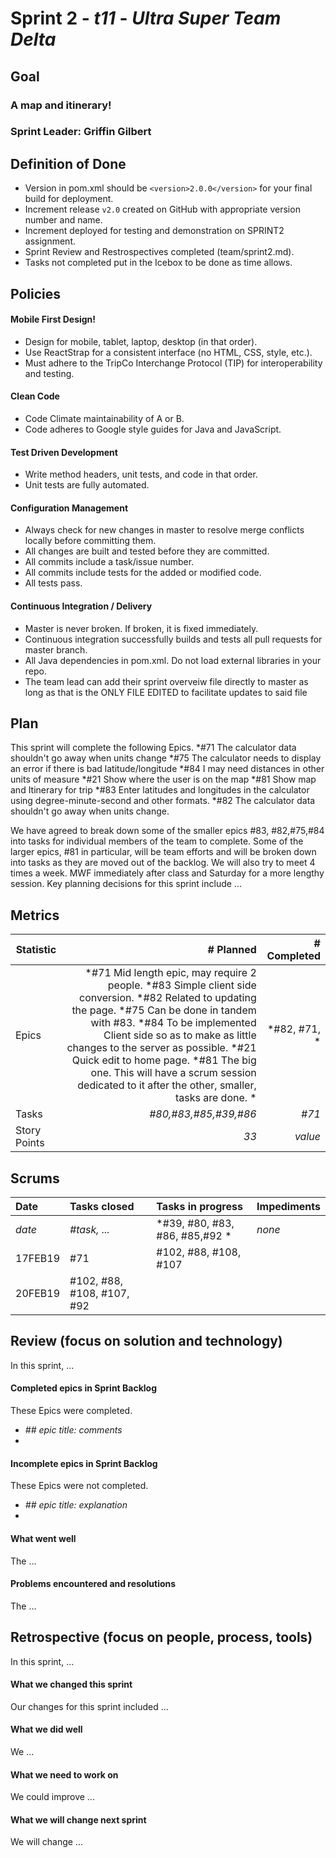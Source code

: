 # Sprint 2 - *t11* - *Ultra Super Team Delta*

## Goal

### A map and itinerary!
### Sprint Leader: Griffin Gilbert

## Definition of Done

* Version in pom.xml should be `<version>2.0.0</version>` for your final build for deployment.
* Increment release `v2.0` created on GitHub with appropriate version number and name.
* Increment deployed for testing and demonstration on SPRINT2 assignment.
* Sprint Review and Restrospectives completed (team/sprint2.md).
* Tasks not completed put in the Icebox to be done as time allows.


## Policies

#### Mobile First Design!
* Design for mobile, tablet, laptop, desktop (in that order).
* Use ReactStrap for a consistent interface (no HTML, CSS, style, etc.).
* Must adhere to the TripCo Interchange Protocol (TIP) for interoperability and testing.
#### Clean Code
* Code Climate maintainability of A or B.
* Code adheres to Google style guides for Java and JavaScript.
#### Test Driven Development
* Write method headers, unit tests, and code in that order.
* Unit tests are fully automated.
#### Configuration Management
* Always check for new changes in master to resolve merge conflicts locally before committing them.
* All changes are built and tested before they are committed.
* All commits include a task/issue number.
* All commits include tests for the added or modified code.
* All tests pass.
#### Continuous Integration / Delivery 
* Master is never broken.  If broken, it is fixed immediately.
* Continuous integration successfully builds and tests all pull requests for master branch.
* All Java dependencies in pom.xml.  Do not load external libraries in your repo. 
* The team lead can add their sprint overveiw file directly to master as long as that is the ONLY FILE EDITED to facilitate updates to said file


## Plan

This sprint will complete the following Epics.
*#71 The calculator data shouldn't go away when units change
*#75 The calculator needs to display an error if there is bad latitude/longitude
*#84 I may need distances in other units of measure
*#21 Show where the user is on the map
*#81 Show map and Itinerary for trip
*#83 Enter latitudes and longitudes in the calculator using degree-minute-second and other formats.
*#82 The calculator data shouldn't go away when units change.

We have agreed to break down some of the smaller epics #83, #82,#75,#84 into tasks for individual members of the team to complete. Some of the larger epics, #81 in particular, will be team efforts and will be broken down into tasks as they are moved out of the backlog.
We will also try to meet 4 times a week. MWF immediately after class and Saturday for a more lengthy session.
Key planning decisions for this sprint include ...


## Metrics

| Statistic | # Planned | # Completed |
| --- | ---: | ---: |
| Epics | *#71 Mid length epic, may require 2 people. *#83 Simple client side conversion. *#82 Related to updating the page. *#75 Can be done in tandem with #83. *#84 To be implemented Client side so as to make as little changes to the server as possible. *#21 Quick edit to home page. *#81 The big one. This will have a scrum session dedicated to it after the other, smaller, tasks are done. * | *#82, #71,  * |
| Tasks |  *#80,#83,#85,#39,#86*   | *#71*  | 
| Story Points |  *33*  | *value* | 


## Scrums

| Date | Tasks closed  | Tasks in progress | Impediments |
| :--- | :--- | :--- | :--- |
| *date* | *#task, ...* | *#39, #80, #83, #86, #85,#92 * | *none* | 
|17FEB19| #71 |  #102, #88, #108, #107   |  |
| 20FEB19 |#102, #88, #108, #107, #92 |     | |


## Review (focus on solution and technology)

In this sprint, ...

#### Completed epics in Sprint Backlog 

These Epics were completed.

* *## epic title: comments*
* 

#### Incomplete epics in Sprint Backlog 

These Epics were not completed.

* *## epic title: explanation*
*

#### What went well

The ...


#### Problems encountered and resolutions

The ...


## Retrospective (focus on people, process, tools)

In this sprint, ...

#### What we changed this sprint

Our changes for this sprint included ...

#### What we did well

We ...

#### What we need to work on

We could improve ...

#### What we will change next sprint 

We will change ...
